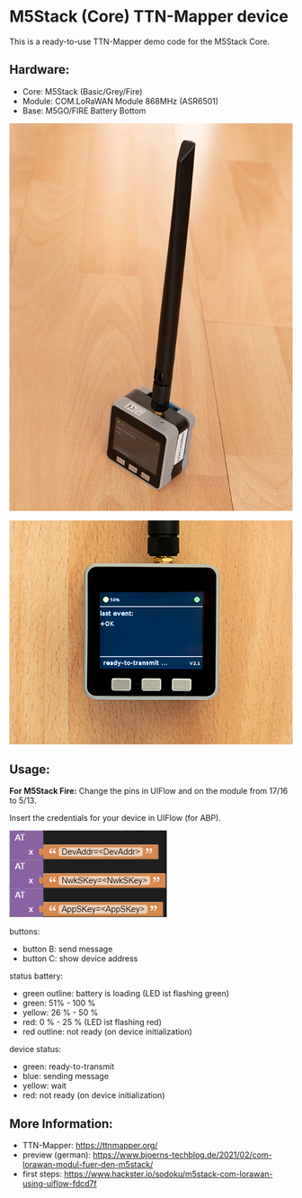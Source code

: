 # M5Stack (Core) TTN-Mapper device

This is a ready-to-use TTN-Mapper demo code for the M5Stack Core.

Hardware:
---------
- Core: M5Stack (Basic/Grey/Fire)
- Module: COM.LoRaWAN Module 868MHz (ASR6501)
- Base: M5GO/FIRE Battery Bottom

![device](.images/image1.png)

![device display](.images/image2.png)

Usage:
------

__For M5Stack Fire:__ Change the pins in UIFlow and on the module from 17/16 to 5/13.

Insert the credentials for your device in UIFlow (for ABP).

![uiflow](.images/screenshot1.png)

buttons:
- button B: send message
- button C: show device address

status battery:
- green outline: battery is loading (LED ist flashing green)
- green: 51% - 100 %
- yellow: 26 % - 50 %
- red: 0 % - 25 % (LED ist flashing red)
- red outline: not ready (on device initialization)

device status:
- green: ready-to-transmit
- blue: sending message
- yellow: wait
- red: not ready (on device initialization)

More Information:
-----------------
- TTN-Mapper: https://ttnmapper.org/
- preview (german): https://www.bjoerns-techblog.de/2021/02/com-lorawan-modul-fuer-den-m5stack/
- first steps: https://www.hackster.io/sodoku/m5stack-com-lorawan-using-uiflow-fdcd7f
